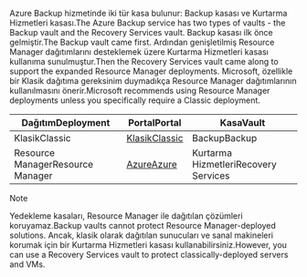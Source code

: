 <span data-ttu-id="5c40f-101">Azure Backup hizmetinde iki tür kasa bulunur: Backup kasası ve Kurtarma Hizmetleri kasası.</span><span class="sxs-lookup"><span data-stu-id="5c40f-101">The Azure Backup service has two types of vaults - the Backup vault and the Recovery Services vault.</span></span> <span data-ttu-id="5c40f-102">Backup kasası ilk önce gelmiştir.</span><span class="sxs-lookup"><span data-stu-id="5c40f-102">The Backup vault came first.</span></span> <span data-ttu-id="5c40f-103">Ardından genişletilmiş Resource Manager dağıtımlarını desteklemek üzere Kurtarma Hizmetleri kasası kullanıma sunulmuştur.</span><span class="sxs-lookup"><span data-stu-id="5c40f-103">Then the Recovery Services vault came along to support the expanded Resource Manager deployments.</span></span> <span data-ttu-id="5c40f-104">Microsoft, özellikle bir Klasik dağıtıma gereksinim duymadıkça Resource Manager dağıtımlarının kullanılmasını önerir.</span><span class="sxs-lookup"><span data-stu-id="5c40f-104">Microsoft recommends using Resource Manager deployments unless you specifically require a Classic deployment.</span></span>

| <span data-ttu-id="5c40f-105">**Dağıtım**</span><span class="sxs-lookup"><span data-stu-id="5c40f-105">**Deployment**</span></span> | <span data-ttu-id="5c40f-106">**Portal**</span><span class="sxs-lookup"><span data-stu-id="5c40f-106">**Portal**</span></span> | <span data-ttu-id="5c40f-107">**Kasa**</span><span class="sxs-lookup"><span data-stu-id="5c40f-107">**Vault**</span></span> |
| --- | --- | --- |
| <span data-ttu-id="5c40f-108">Klasik</span><span class="sxs-lookup"><span data-stu-id="5c40f-108">Classic</span></span> |[<span data-ttu-id="5c40f-109">Klasik</span><span class="sxs-lookup"><span data-stu-id="5c40f-109">Classic</span></span>](https://manage.windowsazure.com) |<span data-ttu-id="5c40f-110">Backup</span><span class="sxs-lookup"><span data-stu-id="5c40f-110">Backup</span></span> |
| <span data-ttu-id="5c40f-111">Resource Manager</span><span class="sxs-lookup"><span data-stu-id="5c40f-111">Resource Manager</span></span> |[<span data-ttu-id="5c40f-112">Azure</span><span class="sxs-lookup"><span data-stu-id="5c40f-112">Azure</span></span>](https://portal.azure.com) |<span data-ttu-id="5c40f-113">Kurtarma Hizmetleri</span><span class="sxs-lookup"><span data-stu-id="5c40f-113">Recovery Services</span></span> |

> [!NOTE]
> <span data-ttu-id="5c40f-114">Yedekleme kasaları, Resource Manager ile dağıtılan çözümleri koruyamaz.</span><span class="sxs-lookup"><span data-stu-id="5c40f-114">Backup vaults cannot protect Resource Manager-deployed solutions.</span></span> <span data-ttu-id="5c40f-115">Ancak, klasik olarak dağıtılan sunucuları ve sanal makineleri korumak için bir Kurtarma Hizmetleri kasası kullanabilirsiniz.</span><span class="sxs-lookup"><span data-stu-id="5c40f-115">However, you can use a Recovery Services vault to protect classically-deployed servers and VMs.</span></span>  
> 
> 


